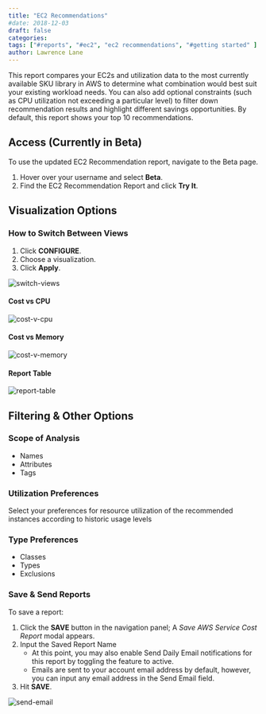 ```yaml
---
title: "EC2 Recommendations"
#date: 2018-12-03
draft: false
categories:
tags: ["#reports", "#ec2", "ec2 recommendations", "#getting started" ]
author: Lawrence Lane
---
```

This report compares your EC2s and utilization data to the most currently available SKU library in AWS to determine what combination would best suit your existing workload needs. You can also add optional constraints (such as CPU utilization not exceeding a particular level) to filter down recommendation results and highlight different savings opportunities. By default, this report shows your top 10 recommendations.

## Access (Currently in Beta)
To use the updated EC2 Recommendation report, navigate to the Beta page.

1. Hover over your username and select **Beta**.
2. Find the EC2 Recommendation Report and click **Try It**.

## Visualization Options

### How to Switch Between Views

1. Click **CONFIGURE**.
2. Choose a visualization.
3. Click **Apply**.

![switch-views](/images/reports-ec2-recommendations/switch-views.png)

#### Cost vs CPU

![cost-v-cpu](/images/reports-ec2-recommendations/cost-v-cpu.png)

#### Cost vs Memory

![cost-v-memory](/images/reports-ec2-recommendations/cost-v-memory.png)

#### Report Table

![report-table](/images/reports-ec2-recommendations/report-table.png)

## Filtering & Other Options

### Scope of Analysis

- Names
- Attributes
- Tags

### Utilization Preferences

Select your preferences for resource utilization of the recommended instances according to historic usage levels

### Type Preferences

- Classes
- Types
- Exclusions


### Save & Send Reports

To save a report:

1. Click the **SAVE** button in the navigation panel; A _Save AWS Service Cost Report_ modal appears.
2. Input the Saved Report Name
    - At this point, you may also enable Send Daily Email notifications for this report by toggling the feature to active.
    - Emails are sent to your account email address by default, however, you can input any email address in the Send Email field.
3. Hit **SAVE**.

![send-email](/images/reports-ec2-recommendations/send-email.png)
